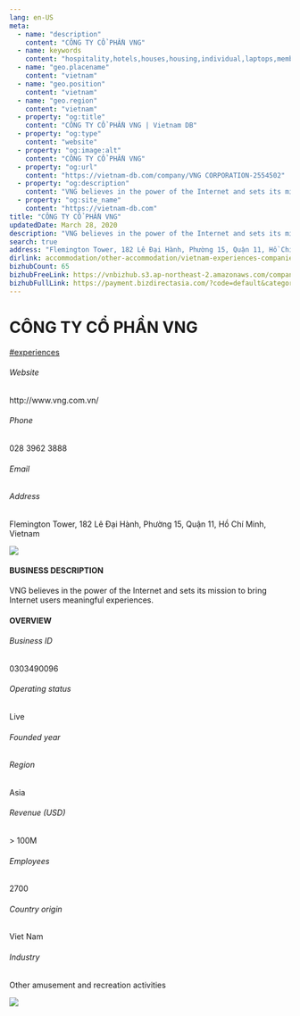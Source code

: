 ```yaml
---
lang: en-US
meta:
  - name: "description"
    content: "CÔNG TY CỔ PHẦN VNG"
  - name: keywords
    content: "hospitality,hotels,houses,housing,individual,laptops,membership,residential,resort,resorts,speakers,spirits,virtual,wireless,wireless,wireless,wireless,vietnam-experiences-companies"
  - name: "geo.placename"
    content: "vietnam"
  - name: "geo.position"
    content: "vietnam"
  - name: "geo.region"
    content: "vietnam"
  - property: "og:title"
    content: "CÔNG TY CỔ PHẦN VNG | Vietnam DB"
  - property: "og:type"
    content: "website"
  - property: "og:image:alt"
    content: "CÔNG TY CỔ PHẦN VNG"
  - property: "og:url"
    content: "https://vietnam-db.com/company/VNG CORPORATION-2554502"
  - property: "og:description"
    content: "VNG believes in the power of the Internet and sets its mission to bring Internet users meaningful experiences."
  - property: "og:site_name"
    content: "https://vietnam-db.com"
title: "CÔNG TY CỔ PHẦN VNG"
updatedDate: March 28, 2020
description: "VNG believes in the power of the Internet and sets its mission to bring Internet users meaningful experiences."
search: true
address: "Flemington Tower, 182 Lê Đại Hành, Phường 15, Quận 11, Hồ Chí Minh, Vietnam"
dirlink: accommodation/other-accommodation/vietnam-experiences-companies
bizhubCount: 65
bizhubFreeLink: https://vnbizhub.s3.ap-northeast-2.amazonaws.com/companies/vietnam-experiences-companies_preview.xlsx
bizhubFullLink: https://payment.bizdirectasia.com/?code=default&category=bizhub&item=vietnam-experiences-companies&redirect=https://vietnam-db.com
---
```



<div class="bd-item">
    <div class="item-content">
        <div class="detail-title-wrap">
            <h1 class="detail-title">
                CÔNG TY CỔ PHẦN VNG
            </h1>
        </div>
		<div class="detail-tagslist"><a href="/accommodation/other-accommodation/tags/experiences" class="detail-tagitem">#experiences</a></div>
        <h6 class="bd-label">Website</h6>
        <p>http://www.vng.com.vn/</p>
		<h6 class="bd-label">Phone</h6>
        <p>028 3962 3888</p>
        <h6 class="bd-label">Email</h6>
        <p><a class="textColorPrimary" href="#"></a></p>
        <h6 class="bd-label">Address</h6>
        <p>Flemington Tower, 182 Lê Đại Hành, Phường 15, Quận 11, Hồ Chí Minh, Vietnam</p>
    </div>
</div>

<div class="banner-wrap text-center"><a href="" class="banner-link"><img src="/assets/vndb.com/BannerAds2.jpg" class="banner-img"></a></div>

<div class="bd-item">
    <div class="item-content">
        <h4 class="textColorPrimary item-title">BUSINESS DESCRIPTION</h4>
        <p>VNG believes in the power of the Internet and sets its mission to bring Internet users meaningful experiences.</p>
    </div>
</div>

<div class="bd-item">
    <div class="item-content">
        <h4 class="textColorPrimary item-title">OVERVIEW</h4>
        <div class="item-info">
            <h6 class="bd-label">Business ID</h6>
            <p>0303490096</p>
        </div>
        <div class="item-info">
            <h6 class="bd-label">Operating status</h6>
            <p>Live<small class="bd-status_dot live"></small></p>
        </div>
        <div class="item-info">
            <h6 class="bd-label">Founded year</h6>
            <p></p>
        </div>
        <div class="item-info">
            <h6 class="bd-label">Region</h6>
            <p>Asia</p>
        </div>
        <div class="item-info">
            <h6 class="bd-label">Revenue (USD)</h6>
            <p>&gt; 100M</p>
        </div>
        <div class="item-info">
            <h6 class="bd-label">Employees</h6>
            <p>2700</p>
        </div>
        <div class="item-info">
            <h6 class="bd-label">Country origin</h6>
            <p>Viet Nam</p>
        </div>
        <div class="item-info">
            <h6 class="bd-label">Industry</h6>
            <p>Other amusement and recreation activities</p>
        </div>
    </div>
</div>

<div class="banner-wrap text-center"><a href="" class="banner-link"><img src="/assets/vndb.com/BannerAd_04_728x90.jpg" class="banner-img"></a></div>

<CustomPopup popupTitle="ENTER EMAIL TO DOWNLOAD" popupSubTitle="The companies data will be sent to your inbox. Please enter your email." :free="this.$frontmatter.bizhubFreeLink" :paid="this.$frontmatter.bizhubFullLink" :count="this.$frontmatter.bizhubCount"/>

